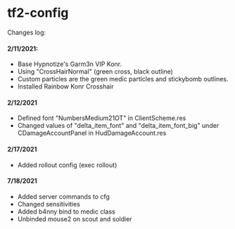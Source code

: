 # tf2-config

Changes log:
#### 2/11/2021:
- Base Hypnotize's Garm3n VIP Konr.
- Using "CrossHairNormal" (green cross, black outline)
- Custom particles are the green medic particles and stickybomb outlines.
- Installed Rainbow Konr Crosshair

#### 2/12/2021
- Defined font "NumbersMedium21OT" in ClientScheme.res
- Changed values of "delta_item_font" and "delta_item_font_big" under CDamageAccountPanel in HudDamageAccount.res

#### 2/17/2021
- Added rollout config (exec rollout)

#### 7/18/2021
- Added server commands to cfg
- Changed sensitivities
- Added b4nny bind to medic class
- Unbinded mouse2 on scout and soldier

